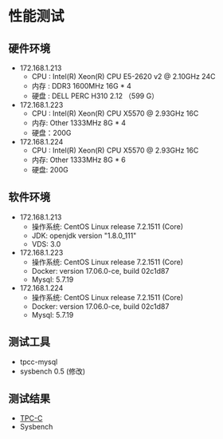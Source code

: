 # 性能测试

## 硬件环境

* 172.168.1.213
	* CPU  : Intel(R) Xeon(R) CPU E5-2620 v2 @ 2.10GHz 24C
	* 内存 : DDR3 1600MHz 16G * 4
	* 硬盘 : DELL PERC H310 2.12 （599 G）
* 172.168.1.223
	* CPU : Intel(R) Xeon(R) CPU X5570  @ 2.93GHz 16C
	* 内存: Other 1333MHz 8G * 4
	* 硬盘：200G
* 172.168.1.224
	* CPU : Intel(R) Xeon(R) CPU X5570  @ 2.93GHz 16C
	* 内存: Other 1333MHz 8G * 6
	* 硬盘: 200G

## 软件环境

* 172.168.1.213
	* 操作系统: CentOS Linux release 7.2.1511 (Core)
	* JDK: openjdk version "1.8.0_111"
	* VDS: 3.0
* 172.168.1.223
	* 操作系统: CentOS Linux release 7.2.1511 (Core)
	* Docker: version 17.06.0-ce, build 02c1d87
	* Mysql: 5.7.19
* 172.168.1.224
 	* 操作系统: CentOS Linux release 7.2.1511 (Core)
	* Docker: version 17.06.0-ce, build 02c1d87
	* Mysql: 5.7.19
	
## 测试工具

* tpcc-mysql
* sysbench 0.5 (修改)

## 测试结果
* [TPC-C](tpcc/TPC-C_test_result.htm)
* Sysbench